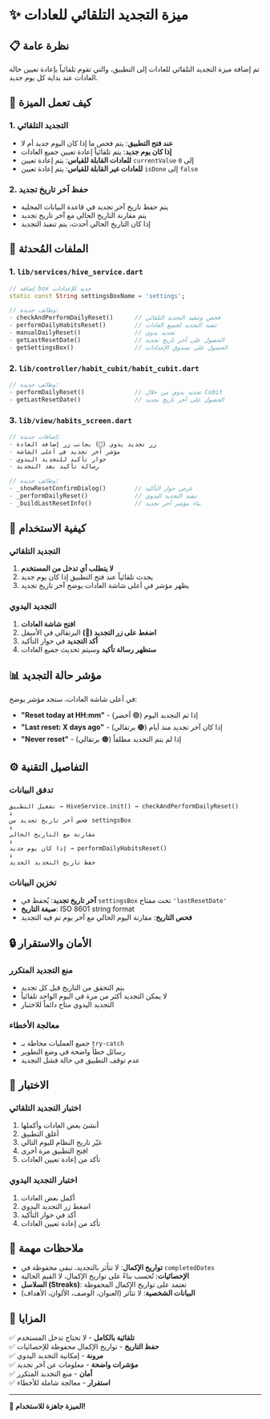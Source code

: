 # ✨ ميزة التجديد التلقائي للعادات

## 📋 نظرة عامة

تم إضافة ميزة التجديد التلقائي للعادات إلى التطبيق، والتي تقوم تلقائياً بإعادة تعيين حالة العادات عند بداية كل يوم جديد.

## 🔄 كيف تعمل الميزة

### 1. التجديد التلقائي
- **عند فتح التطبيق**: يتم فحص ما إذا كان اليوم جديد أم لا
- **إذا كان يوم جديد**: يتم تلقائياً إعادة تعيين جميع العادات
- **للعادات القابلة للقياس**: يتم إعادة تعيين `currentValue` إلى `0`
- **للعادات غير القابلة للقياس**: يتم إعادة تعيين `isDone` إلى `false`

### 2. حفظ آخر تاريخ تجديد
- يتم حفظ تاريخ آخر تجديد في قاعدة البيانات المحلية
- يتم مقارنة التاريخ الحالي مع آخر تاريخ تجديد
- إذا كان التاريخ الحالي أحدث، يتم تنفيذ التجديد

## 🎯 الملفات المُحدثة

### 1. `lib/services/hive_service.dart`
```dart
// إضافة box جديد للإعدادات
static const String settingsBoxName = 'settings';

// وظائف جديدة:
- checkAndPerformDailyReset()      // فحص وتنفيذ التجديد التلقائي
- performDailyHabitsReset()        // تنفيذ التجديد لجميع العادات
- manualDailyReset()               // تجديد يدوي
- getLastResetDate()               // الحصول على آخر تاريخ تجديد
- getSettingsBox()                 // الحصول على صندوق الإعدادات
```

### 2. `lib/controller/habit_cubit/habit_cubit.dart`
```dart
// وظائف جديدة:
- performDailyReset()              // تجديد يدوي من خلال Cubit
- getLastResetDate()               // الحصول على آخر تاريخ تجديد
```

### 3. `lib/view/habits_screen.dart`
```dart
// إضافات جديدة:
- زر تجديد يدوي (🔄) بجانب زر إضافة العادة
- مؤشر آخر تجديد في أعلى الشاشة
- حوار تأكيد للتجديد اليدوي
- رسالة تأكيد بعد التجديد

// وظائف جديدة:
- _showResetConfirmDialog()        // عرض حوار التأكيد
- _performDailyReset()             // تنفيذ التجديد اليدوي
- _buildLastResetInfo()            // بناء مؤشر آخر تجديد
```

## 🚀 كيفية الاستخدام

### التجديد التلقائي
1. **لا يتطلب أي تدخل من المستخدم**
2. يحدث تلقائياً عند فتح التطبيق إذا كان يوم جديد
3. يظهر مؤشر في أعلى شاشة العادات يوضح آخر تاريخ تجديد

### التجديد اليدوي
1. **افتح شاشة العادات**
2. **اضغط على زر التجديد (🔄)** البرتقالي في الأسفل
3. **أكد التجديد** في حوار التأكيد
4. **ستظهر رسالة تأكيد** وسيتم تحديث جميع العادات

## 📊 مؤشر حالة التجديد

في أعلى شاشة العادات، ستجد مؤشر يوضح:
- **"Reset today at HH:mm"** - إذا تم التجديد اليوم (🟢 أخضر)
- **"Last reset: X days ago"** - إذا كان آخر تجديد منذ أيام (🟠 برتقالي)
- **"Never reset"** - إذا لم يتم التجديد مطلقاً (🟠 برتقالي)

## ⚙️ التفاصيل التقنية

### تدفق البيانات
```
تشغيل التطبيق → HiveService.init() → checkAndPerformDailyReset() 
↓
فحص آخر تاريخ تجديد من settingsBox
↓
مقارنة مع التاريخ الحالي
↓
إذا كان يوم جديد → performDailyHabitsReset()
↓
حفظ تاريخ التجديد الجديد
```

### تخزين البيانات
- **آخر تاريخ تجديد**: يُحفظ في `settingsBox` تحت مفتاح `'lastResetDate'`
- **صيغة التاريخ**: ISO 8601 string format
- **فحص التاريخ**: مقارنة اليوم الحالي مع آخر يوم تم فيه التجديد

## 🔒 الأمان والاستقرار

### منع التجديد المتكرر
- يتم التحقق من التاريخ قبل كل تجديد
- لا يمكن التجديد أكثر من مرة في اليوم الواحد تلقائياً
- التجديد اليدوي متاح دائماً للاختبار

### معالجة الأخطاء
- جميع العمليات محاطة بـ `try-catch`
- رسائل خطأ واضحة في وضع التطوير
- عدم توقف التطبيق في حالة فشل التجديد

## 🧪 الاختبار

### اختبار التجديد التلقائي
1. أنشئ بعض العادات وأكملها
2. أغلق التطبيق
3. غيّر تاريخ النظام لليوم التالي
4. افتح التطبيق مرة أخرى
5. تأكد من إعادة تعيين العادات

### اختبار التجديد اليدوي
1. أكمل بعض العادات
2. اضغط زر التجديد اليدوي
3. أكد في حوار التأكيد
4. تأكد من إعادة تعيين العادات

## 📝 ملاحظات مهمة

- **تواريخ الإكمال**: لا تتأثر بالتجديد، تبقى محفوظة في `completedDates`
- **الإحصائيات**: تُحسب بناءً على تواريخ الإكمال، لا القيم الحالية
- **السلاسل (Streaks)**: تعتمد على تواريخ الإكمال المحفوظة
- **البيانات الشخصية**: لا تتأثر (العنوان، الوصف، الألوان، الأهداف)

## 🎉 المزايا

✅ **تلقائية بالكامل** - لا تحتاج تدخل المستخدم  
✅ **حفظ التاريخ** - تواريخ الإكمال محفوظة للإحصائيات  
✅ **مرونة** - إمكانية التجديد اليدوي  
✅ **مؤشرات واضحة** - معلومات عن آخر تجديد  
✅ **أمان** - منع التجديد المتكرر  
✅ **استقرار** - معالجة شاملة للأخطاء  

---

**🚀 الميزة جاهزة للاستخدام!** 